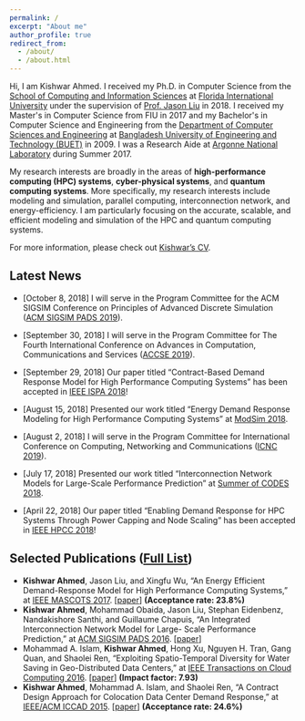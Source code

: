 ```yaml
---
permalink: /
excerpt: "About me"
author_profile: true
redirect_from: 
  - /about/
  - /about.html
---
```


Hi, I am Kishwar Ahmed. I received my Ph.D. in Computer Science from the
[School of Computing and Information
Sciences](https://www.cis.fiu.edu) at [Florida International University](https://www.fiu.edu/) under the supervision of [Prof.
Jason Liu](https://people.cis.fiu.edu/liux/) in 2018.  I received my
Master's in Computer Science from FIU in 2017 and my Bachelor's in
Computer Science and Engineering from the [Department of Computer
Sciences and Engineering](http://cse.buet.ac.bd) at [Bangladesh
University of Engineering and Technology (BUET)](http://buet.ac.bd) in 2009. I was a Research Aide at [Argonne National Laboratory](https://www.anl.gov/) during Summer 2017. 

My research interests are broadly in the areas of **high-performance
computing (HPC) systems**, **cyber-physical systems**, and **quantum computing
systems**. More specifically, my research interests include modeling and simulation, parallel computing, interconnection network, and energy-efficiency. I am particularly focusing on the accurate, scalable, and efficient modeling and simulation of the HPC and quantum computing systems.

For more information, please check out [Kishwar’s CV](https://kishwarbd.github.io/files/kishwar-cv.pdf).

## Latest News

* [October 8, 2018] I will serve in the Program Committee for the ACM SIGSIM Conference on Principles of Advanced Discrete Simulation ([ACM SIGSIM PADS 2019](https://www.acm-sigsim-pads.org/)).

* [September 30, 2018] I will serve in the Program Committee for The Fourth International Conference on Advances in Computation, Communications and Services ([ACCSE 2019](http://www.iaria.org/conferences2019/ACCSE19.html)).

* [September 29, 2018] Our paper titled “Contract-Based Demand Response Model for High Performance Computing Systems” has been accepted in [IEEE ISPA 2018](http://www.swinflow.org/confs/2018/ispa/)!

* [August 15, 2018] Presented our work titled “Energy Demand Response Modeling for High Performance Computing Systems” at [ModSim 2018](https://www.bnl.gov/modsim2018/).

* [August 2, 2018] I will serve in the Program Committee for International Conference on Computing, Networking and Communications ([ICNC 2019](http://www.conf-icnc.org/2019/)).

* [July 17, 2018] Presented our work titled “Interconnection Network Models for Large-Scale Performance Prediction” at [Summer of CODES 2018](https://press3.mcs.anl.gov/summerofcodes2018/).

* [April 22, 2018] Our paper titled “Enabling Demand Response for HPC Systems Through Power Capping and Node Scaling” has been accepted in [IEEE HPCC 2018](https://cse.stfx.ca/~hpcc2018/)! 


## Selected Publications ([Full List](https://kishwarbd.github.io/publications/))
*  **Kishwar Ahmed**, Jason Liu, and Xingfu Wu, “An Energy Efficient Demand-Response Model for High Performance Computing Systems,” at [IEEE MASCOTS 2017](https://mascots2017.cs.ucalgary.ca/). [[paper](https://ieeexplore.ieee.org/document/8107444/)] **(Acceptance rate: 23.8%)**
* **Kishwar Ahmed**, Mohammad Obaida, Jason Liu, Stephan Eidenbenz, Nandakishore Santhi, and Guillaume Chapuis, “An Integrated Interconnection Network Model for Large- Scale Performance Prediction,” at [ACM SIGSIM PADS 2016](https://www.acm-sigsim-pads.org/). [[paper](https://dl.acm.org/citation.cfm?id=2901396)]
* Mohammad A. Islam, **Kishwar Ahmed**, Hong Xu, Nguyen H. Tran, Gang Quan, and Shaolei Ren, “Exploiting Spatio-Temporal Diversity for Water Saving in Geo-Distributed Data Centers,” at [IEEE Transactions on Cloud Computing 2016](https://www.computer.org/web/tcc). [[paper](https://ieeexplore.ieee.org/document/7420641/)] **(Impact factor: 7.93)**
* **Kishwar Ahmed**, Mohammad A. Islam, and Shaolei Ren, “A Contract Design Approach for Colocation Data Center Demand Response,” at [IEEE/ACM ICCAD 2015](https://iccad.com/). [[paper](https://ieeexplore.ieee.org/document/7372629/)] **(Acceptance rate: 24.6%)**

  
